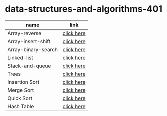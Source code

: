 # data-structures-and-algorithms-401

name                    | link
-------------------     |-----------------------------
Array-reverse           | [click here](array-reverse/README.md)
Array-insert-shift      | [click here](array-insert-shift/README.md)
Array-binary-search     | [click here](array-insert-shift/README.md)
Linked-list             | [click here](linked-list/README.md)
Stack-and-queue         | [click here](stack-and-queue/README.md)
Trees                   | [click here](trees/README.md)
Insertion Sort          | [click here](InsertionSort/BLOG.md)
Merge Sort              | [click here](mergeSort/BLOG.md)
Quick Sort              | [click here](quickSort/BLOG.md)
Hash Table              | [click here](Hash-Table/README.md)